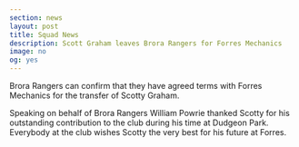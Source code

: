 ```yaml
---
section: news
layout: post
title: Squad News
description: Scott Graham leaves Brora Rangers for Forres Mechanics
image: no
og: yes
---
```

Brora Rangers can confirm that they have agreed terms with Forres Mechanics for the transfer of Scotty Graham.

Speaking on behalf of Brora Rangers William Powrie thanked Scotty for his outstanding contribution to the club during his time at Dudgeon Park. Everybody at the club wishes Scotty the very best for his future at Forres.